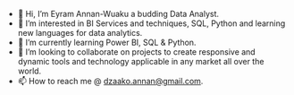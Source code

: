 - 👋 Hi, I’m Eyram Annan-Wuaku a budding Data Analyst.
- 👀 I’m interested in BI Services and techniques, SQL, Python and learning new languages for data analytics.
- 🌱 I’m currently learning Power BI, SQL & Python.
- 💞️ I’m looking to collaborate on projects to create responsive and dynamic tools and technology applicable in any market all over the world.
- 📫 How to reach me @ dzaako.annan@gmail.com.

<!---
EANNAN14/EANNAN14 is a ✨ special ✨ repository because its `README.md` (this file) appears on your GitHub profile.
You can click the Preview link to take a look at your changes.
--->
